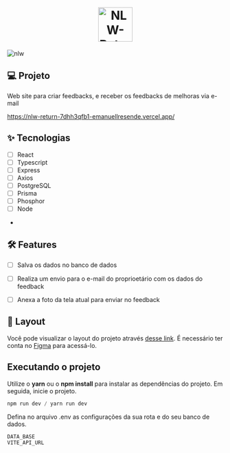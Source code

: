 <h1 align="center">
  <img alt="NLW-Return" height="80" title="Plant Manager" src=".github/logo.png" />
</h1>



![nlw](https://user-images.githubusercontent.com/46730164/169169066-3f44b07f-3943-4fb1-95a7-9b45ce3187ed.png)


## 💻 Projeto
Web site para criar feedbacks, e receber os feedbacks de melhoras via e-mail

https://nlw-return-7dhh3qfb1-emanuellresende.vercel.app/

## ✨ Tecnologias

-   [ ] React
-   [ ] Typescript
-   [ ] Express
-   [ ] Axios
-   [ ] PostgreSQL
-   [ ] Prisma
-   [ ] Phosphor
-   [ ] Node
-


## :hammer_and_wrench: Features 

-   [ ] Salva os dados no banco de dados
-   [ ] Realiza um envio para o e-mail do proprioetário com os dados do feedback
-   [ ] Anexa a foto da tela atual para enviar no feedback


## 🔖 Layout

Você pode visualizar o layout do projeto através [desse link](https://www.figma.com/community/file/1102912516166573468). É necessário ter conta no [Figma](http://figma.com/) para acessá-lo.


## Executando o projeto

Utilize o **yarn** ou o **npm install** para instalar as dependências do projeto.
Em seguida, inicie o projeto.

```cl
npm run dev / yarn run dev
```

Defina no arquivo .env as configurações da sua rota e do seu banco de dados.
 
 ```cl
DATA_BASE
VITE_API_URL





